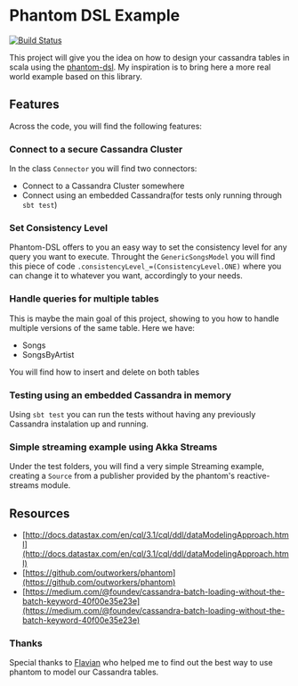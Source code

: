# Phantom DSL Example

[![Build Status](https://travis-ci.org/thiagoandrade6/cassandra-phantom.svg?branch=master)](https://travis-ci.org/thiagoandrade6/cassandra-phantom)

This project will give you the idea on how to design your cassandra tables in scala using the [phantom-dsl](https://github.com/outworkers/phantom). My inspiration is to bring here a more real world example based on this library.

## Features

Across the code, you will find the following features:

### Connect to a secure Cassandra Cluster

In the class ```Connector``` you will find two connectors:
- Connect to a Cassandra Cluster somewhere
- Connect using an embedded Cassandra(for tests only running through ```sbt test```)

### Set Consistency Level

Phantom-DSL offers to you an easy way to set the consistency level for any query you want to execute. Throught the ```GenericSongsModel``` you will find this piece of code ```.consistencyLevel_=(ConsistencyLevel.ONE)``` where you can change it to whatever you want, accordingly to your needs.

### Handle queries for multiple tables

This is maybe the main goal of this project, showing to you how to handle multiple versions of the same table. Here we have:

- Songs
- SongsByArtist

You will find how to insert and delete on both tables

### Testing using an embedded Cassandra in memory

Using ```sbt test``` you can run the tests without having any previously Cassandra instalation up and running.

### Simple streaming example using Akka Streams

Under the test folders, you will find a very simple Streaming example, creating a ```Source``` from a publisher provided by the phantom's reactive-streams module.

## Resources

- [http://docs.datastax.com/en/cql/3.1/cql/ddl/dataModelingApproach.html](http://docs.datastax.com/en/cql/3.1/cql/ddl/dataModelingApproach.html)
- [https://github.com/outworkers/phantom](https://github.com/outworkers/phantom)
- [https://medium.com/@foundev/cassandra-batch-loading-without-the-batch-keyword-40f00e35e23e](https://medium.com/@foundev/cassandra-batch-loading-without-the-batch-keyword-40f00e35e23e)

### Thanks

Special thanks to [Flavian](https://github.com/alexflav23) who helped me to find out the best way to use phantom to model our Cassandra tables.
